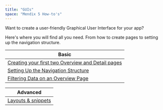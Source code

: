 ```yaml
---
title: "GUIs"
space: "Mendix 5 How-to's"
---
```


Want to create a user-friendly Graphical User Interface for your app?

Here's where you will find all you need. From how to create pages to setting up the navigation structure.

| Basic
| --------------------------------------------------------------------------------------------------------------------
| [Creating your first two Overview and Detail pages](creating-your-first-two-overview-and-detail-pages)
| [Setting Up the Navigation Structure](setting-up-the-navigation-structure)
| [Filtering Data on an Overview Page](filtering-data-on-an-overview-page)

| Advanced
| --------------------------------------------------------------------------------------------------------------------
| [Layouts & snippets](layouts-and-snippets)
